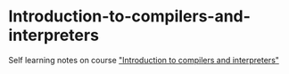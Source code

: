 # Introduction-to-compilers-and-interpreters
Self learning notes on course ["Introduction to compilers and interpreters"](https://bobzhang.github.io/courses/)
